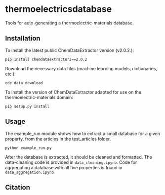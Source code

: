 # thermoelectricsdatabase

Tools for auto-generating a thermoelectric-materials database.

## Installation

To install the latest public ChemDataExtractor version (v2.0.2.):
```
pip install chemdataextractor2==2.0.2
```

Download the necessary data files (machine learning models, dictionaries, etc.):
```
cde data download
```

To install the version of ChemDataExtractor adapted for use on the thermoelectric-materials domain:
```
pip setup.py install
```

## Usage

The example_run.module shows how to extract a small database for a given property, from the articles in the test_articles folder.
```
python example_run.py
```

After the database is extracted, it should be cleaned and formatted. The data-cleaning code is provided in `data_cleaning.ipynb`. Code for aggregating a database with all five properties is found in `data_aggregation.ipynb`

## Citation

```

```